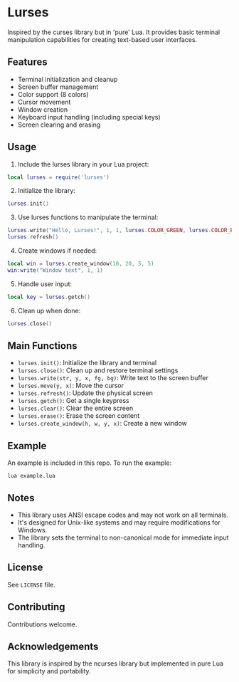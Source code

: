 # Lurses

Inspired by the curses library but in 'pure' Lua. It provides basic terminal manipulation capabilities for creating text-based user interfaces.

## Features

- Terminal initialization and cleanup
- Screen buffer management
- Color support (8 colors)
- Cursor movement
- Window creation
- Keyboard input handling (including special keys)
- Screen clearing and erasing

## Usage

1. Include the lurses library in your Lua project:

```lua
local lurses = require('lurses')
```

2. Initialize the library:

```lua
lurses.init()
```

3. Use lurses functions to manipulate the terminal:

```lua
lurses.write("Hello, Lurses!", 1, 1, lurses.COLOR_GREEN, lurses.COLOR_BLACK)
lurses.refresh()
```

4. Create windows if needed:

```lua
local win = lurses.create_window(10, 20, 5, 5)
win:write("Window text", 1, 1)
```

5. Handle user input:

```lua
local key = lurses.getch()
```

6. Clean up when done:

```lua
lurses.close()
```

## Main Functions

- `lurses.init()`: Initialize the library and terminal
- `lurses.close()`: Clean up and restore terminal settings
- `lurses.write(str, y, x, fg, bg)`: Write text to the screen buffer
- `lurses.move(y, x)`: Move the cursor
- `lurses.refresh()`: Update the physical screen
- `lurses.getch()`: Get a single keypress
- `lurses.clear()`: Clear the entire screen
- `lurses.erase()`: Erase the screen content
- `lurses.create_window(h, w, y, x)`: Create a new window

## Example

An example is included in this repo. To run the example:

```shell
lua example.lua
```

## Notes

- This library uses ANSI escape codes and may not work on all terminals.
- It's designed for Unix-like systems and may require modifications for Windows.
- The library sets the terminal to non-canonical mode for immediate input handling.

## License

See `LICENSE` file.

## Contributing

Contributions welcome.

## Acknowledgements

This library is inspired by the ncurses library but implemented in pure Lua for simplicity and portability.
